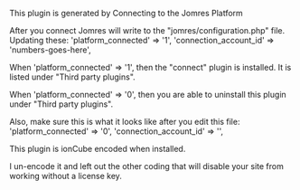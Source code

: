       
This plugin is generated by Connecting to the Jomres Platform 

After you connect Jomres will write to the "jomres/configuration.php" file.
Updating these:
'platform_connected' => '1',
'connection_account_id' => 'numbers-goes-here',

When 'platform_connected' => '1', then the "connect" plugin is installed. It is listed under "Third party plugins".

When 'platform_connected' => '0', then you are able to uninstall this plugin under "Third party plugins".

Also, make sure this is what it looks like after you edit this file:
'platform_connected' => '0',
'connection_account_id' => '',

This plugin is ionCube encoded when installed.

I un-encode it and left out the other coding that will disable your site from working without a license key.
